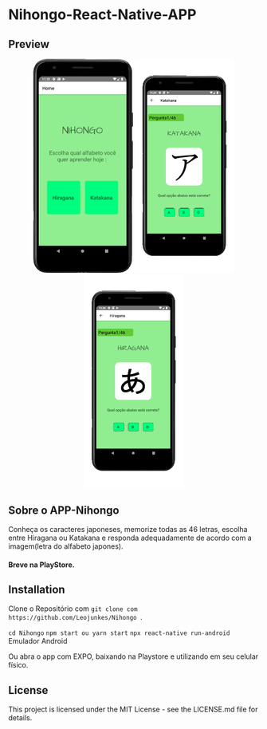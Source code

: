 # Nihongo-React-Native-APP

## Preview

<p align="center">
   <img src="./src/imagens/imgReadme/tela_nihongo.png" alt="Nihongo" width="200"/>
    <img src="./src/imagens/imgReadme/tela_nihongo3.png" alt="Nihongo" width="200"/>
     <img src="./src/imagens/imgReadme/tela_nihongo4.png" alt="Nihongo" width="200"/>

</p>

## Sobre o APP-Nihongo

Conheça os caracteres japoneses, memorize todas as 46 letras, escolha entre Hiragana ou Katakana e responda adequadamente de acordo com a imagem(letra do alfabeto japones).
#### Breve na PlayStore.

## Installation

Clone o Repositório com `git clone com https://github.com/Leojunkes/Nihongo `.

`cd Nihongo`
`npm start ou yarn start`
`npx react-native run-android` Emulador Android

Ou abra o app com EXPO, baixando na Playstore e utilizando em seu celular físico.

## License

This project is licensed under the MIT License - see the LICENSE.md file for details.

